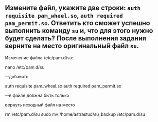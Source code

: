 ## Измените файл, укажите две строки: `auth requisite pam_wheel.so`, `auth required pam_permit.so`. Ответить кто сможет успешно выполнить команду `su` и, что для этого нужно будет сделать? После выполнения задания верните на место оригинальный файл `su`.

Изменение файла /etc/pam.d/su:

nano /etc/pam.d/su

--добавить

auth requisite pam_wheel.so 
auth required pam_permit.so

--в файле должна быть только

вернуть исходный файл на место

rm /etc/pam.d/su
sudo mv /home/astrastud/su_backup /etc/pam.d/su